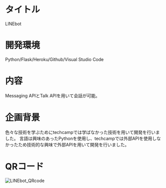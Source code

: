 # タイトル

LINEbot

# 開発環境

Python/Flask/Heroku/Github/Visual Studio Code

# 内容

Messaging APIとTalk APIを用いて会話が可能。

# 企画背景

色々な技術を学ぶためにtechcampでは学ばなかった技術を用いて開発を行いました。
言語は興味のあったPythonを使用し、techcampでは外部APIを使用しなかったため技術的な興味で外部APIを用いて開発を行いました。

# QRコード

![LINEbot_QRcode](https://user-images.githubusercontent.com/61174324/80294850-2e580f80-87a8-11ea-861d-c753c1d3853c.png)


